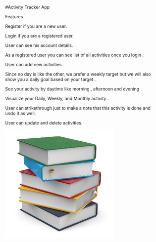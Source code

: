 #Activity Tracker App 


Features

Register if you are a new user.

Login if you are a registered user.

User can see his account details.

As a registered user you can see list of all activities once you login .

User can add new activities.

Since no day is like the other, we prefer a weekly target but we will also show you a daily goal based on your target .

See your activity by daytime like morning , afternoon and evening .

Visualize your Daily, Weekly, and Monthly activity .

User can strikethrough just to make a note that this activity is done and undo it as well.

User can update and delete activities.

<img src="public/images/Book.jpg" width="350" alt="book"/>
